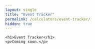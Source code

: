 ```yaml
---
layout: single
title: "Event Tracker"
permalink: /calculators/event-tracker/
hidden: true
---
```


    <h1>Event Tracker</h1>
    <p>Coming soon.</p>
  <footer id="footer-placeholder"></footer>
  <script src="../assets/js/script.js?v=20250828" defer></script>
